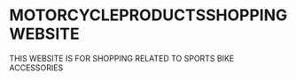 # MOTORCYCLEPRODUCTSSHOPPINGWEBSITE
THIS WEBSITE IS FOR SHOPPING RELATED TO SPORTS BIKE ACCESSORIES
